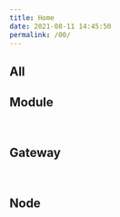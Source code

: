 ```yaml
---
title: Home
date: 2021-08-11 14:45:50
permalink: /00/
---
```


## All
<products />

## Module
<br />
<products :tags="['module']" />

## Gateway
<br />
<products :tags="['gateway']" />

## Node
<br />
<products :tags="['node']" />
